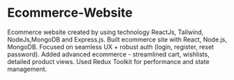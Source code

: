 # Ecommerce-Website
Ecommerce website created by using technology ReactJs, Tailwind, NodeJs,MongoDB and Express.js.
Built ecommerce site with React, Node.js, MongoDB. Focused on seamless UX + robust auth (login, register, reset password). Added advanced ecommerce - streamlined cart, wishlists, detailed product views. Used Redux Toolkit for performance and state management.
